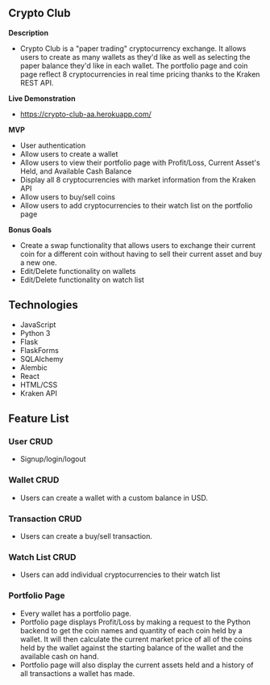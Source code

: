 ## Crypto Club 

**Description**
* Crypto Club is a "paper trading" cryptocurrency exchange. It allows users to create as many wallets as they'd like as well as selecting the paper balance they'd like in each wallet. The portfolio page and coin page reflect 8 cryptocurrencies in real time pricing thanks to the Kraken REST API. 

**Live Demonstration**
* https://crypto-club-aa.herokuapp.com/

**MVP**
* User authentication 
* Allow users to create a wallet
* Allow users to view their portfolio page with Profit/Loss, Current Asset's Held, and Available Cash Balance
* Display all 8 cryptocurrencies with market information from the Kraken API
* Allow users to buy/sell coins
* Allow users to add cryptocurrencies to their watch list on the portfolio page


**Bonus Goals**
* Create a swap functionality that allows users to exchange their current coin for a different coin without having to sell their current asset and buy a new one.
* Edit/Delete functionality on wallets 
* Edit/Delete functionality on watch list 

## Technologies
 - JavaScript
 - Python 3
 - Flask
 - FlaskForms
 - SQLAlchemy
 - Alembic
 - React
 - HTML/CSS
 - Kraken API

## Feature List
 ### User CRUD
  - Signup/login/logout

 ### Wallet CRUD
  - Users can create a wallet with a custom balance in USD. 

 ### Transaction CRUD
  - Users can create a buy/sell transaction.

 ### Watch List CRUD
  - Users can add individual cryptocurrencies to their watch list

 ### Portfolio Page
  - Every wallet has a portfolio page.
  - Portfolio page displays Profit/Loss by making a request to the Python backend to get the coin names and quantity of each coin held by a wallet. It will then calculate the current market price of all of the coins held by the wallet against the starting balance of the wallet and the available cash on hand. 
  - Portfolio page will also display the current assets held and a history of all transactions a wallet has made. 

